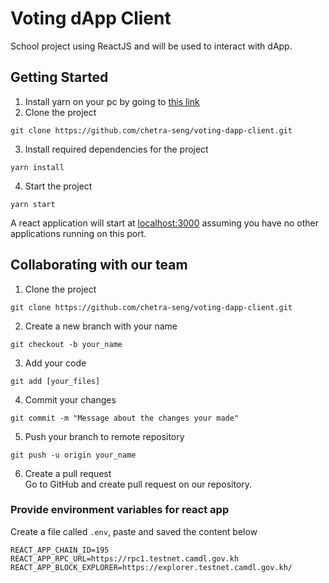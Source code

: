 # Voting dApp Client
School project using ReactJS and will be used to interact with dApp.

## Getting Started
1. Install yarn on your pc by going to [this link](https://classic.yarnpkg.com/lang/en/docs/install)
2. Clone the project 
```
git clone https://github.com/chetra-seng/voting-dapp-client.git
```
3. Install required dependencies for the project
```
yarn install
```
4. Start the project
```
yarn start
```

A react application will start at [localhost:3000](http://localhost:3000) assuming you have no other applications running on this port.

## Collaborating with our team
1. Clone the project
```
git clone https://github.com/chetra-seng/voting-dapp-client.git
```
2. Create a new branch with your name
```
git checkout -b your_name
```
3. Add your code
```
git add [your_files]
```
4. Commit your changes
```
git commit -m "Message about the changes your made"
```
5. Push your branch to remote repository
```
git push -u origin your_name
```
6. Create a pull request <br />
Go to GitHub and create pull request on our repository.

### Provide environment variables for react app
Create a file called `.env`, paste and saved the content below
```
REACT_APP_CHAIN_ID=195
REACT_APP_RPC_URL=https://rpc1.testnet.camdl.gov.kh
REACT_APP_BLOCK_EXPLORER=https://explorer.testnet.camdl.gov.kh/
```